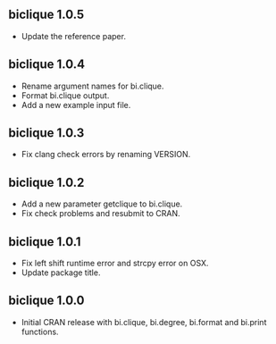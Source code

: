 biclique 1.0.5
--------------
* Update the reference paper.

biclique 1.0.4
--------------
* Rename argument names for bi.clique.
* Format bi.clique output.
* Add a new example input file.

biclique 1.0.3
--------------
* Fix clang check errors by renaming VERSION.

biclique 1.0.2
--------------
* Add a new parameter getclique to bi.clique.
* Fix check problems and resubmit to CRAN.

biclique 1.0.1
--------------
* Fix left shift runtime error and strcpy error on OSX.
* Update package title.

biclique 1.0.0
--------------
* Initial CRAN release with bi.clique, bi.degree, bi.format and bi.print functions.